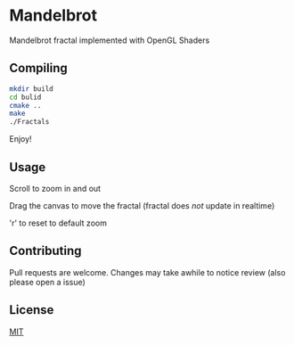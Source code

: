 # Mandelbrot
Mandelbrot fractal implemented with OpenGL Shaders

## Compiling
```bash
mkdir build
cd bulid
cmake ..
make
./Fractals
```
Enjoy!

## Usage
Scroll to zoom in and out

Drag the canvas to move the fractal (fractal does *not* update in realtime)

'r' to reset to default zoom

## Contributing
Pull requests are welcome. Changes may take awhile to notice review (also please open a issue)

## License
[MIT](https://choosealicense.com/licenses/mit/)
